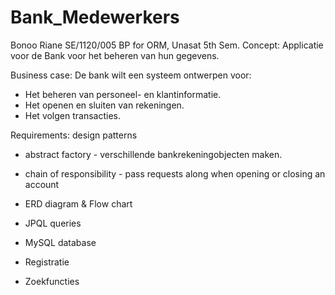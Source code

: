 # Bank_Medewerkers
Bonoo Riane
SE/1120/005
BP for ORM, Unasat 5th Sem.
Concept: Applicatie voor de Bank voor het beheren van hun gegevens. 

Business case:
De bank wilt een systeem ontwerpen voor: 
- Het beheren van personeel- en klantinformatie.
- Het openen en sluiten van rekeningen.
- Het volgen transacties.

Requirements:
design patterns
  - abstract factory - verschillende bankrekeningobjecten maken.
  - chain of responsibility - pass requests along when opening or closing an account

- ERD diagram & Flow chart
- JPQL queries
- MySQL database
- Registratie
- Zoekfuncties
